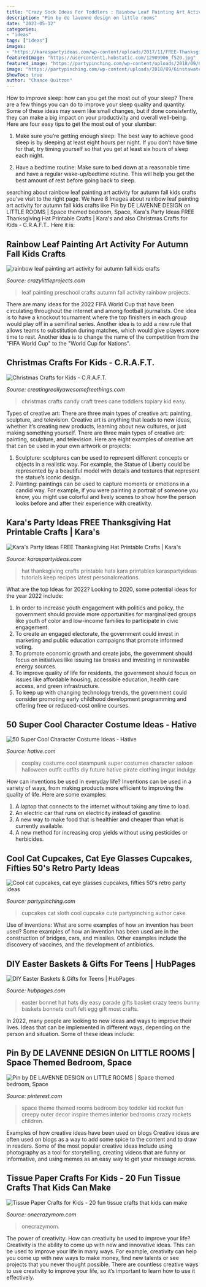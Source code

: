 ```yaml
---
title: "Crazy Sock Ideas For Toddlers : Rainbow Leaf Painting Art Activity For Autumn Fall Kids Crafts"
description: "Pin by de lavenne design on little rooms"
date: "2023-05-12"
categories:
- "ideas"
tags: ["ideas"]
images:
- "https://karaspartyideas.com/wp-content/uploads/2017/11/FREE-Thanksgiving-Hat-Printable-Crafts-via-Karas-Party-Ideas-KarasPartyIdeas.com6_.jpg"
featuredImage: "https://usercontent1.hubstatic.com/12909906_f520.jpg"
featured_image: "https://partypinching.com/wp-content/uploads/2018/09/6instawater.jpg"
image: "https://partypinching.com/wp-content/uploads/2018/09/6instawater.jpg"
ShowToc: true
author: "Chance Quitzon"
---
```



How to improve sleep: how can you get the most out of your sleep?
There are a few things you can do to improve your sleep quality and quantity. Some of these ideas may seem like small changes, but if done consistently, they can make a big impact on your productivity and overall well-being. Here are four easy tips to get the most out of your slumber: 
1. Make sure you’re getting enough sleep: The best way to achieve good sleep is by sleeping at least eight hours per night. If you don’t have time for that, try timing yourself so that you get at least six hours of sleep each night. 

2. Have a bedtime routine: Make sure to bed down at a reasonable time and have a regular wake-up/bedtime routine. This will help you get the best amount of rest before going back to sleep. 


	

		
searching about rainbow leaf painting art activity for autumn fall kids crafts you've visit to the right page. We have 8 Images about rainbow leaf painting art activity for autumn fall kids crafts like Pin by DE LAVENNE DESIGN on LITTLE ROOMS | Space themed bedroom, Space, Kara&#039;s Party Ideas FREE Thanksgiving Hat Printable Crafts | Kara&#039;s and also Christmas Crafts for Kids - C.R.A.F.T.. Here it is:
		
    
## Rainbow Leaf Painting Art Activity For Autumn Fall Kids Crafts

<img loading=lazy src="https://crazylittleprojects.com/wp-content/uploads/2020/08/rainbow-leaf-painting-art-activity-for-autumn-fall-kids-crafts-preschool-198x300.jpg" onerror="this.onerror=null;this.src='https://tse3.mm.bing.net/th?id=OIP.AJ1bLGrSJ2olMnWTdrbekAAAAA&amp;pid=15.1';" alt="rainbow leaf painting art activity for autumn fall kids crafts">

_Source: crazylittleprojects.com_

>leaf painting preschool crafts autumn fall activity rainbow projects. 

	

There are many ideas for the 2022 FIFA World Cup that have been circulating throughout the internet and among football journalists. One idea is to have a knockout tournament where the top finishers in each group would play off in a semifinal series. Another idea is to add a new rule that allows teams to substitution during matches, which would give players more time to rest. Another idea is to change the name of the competition from the "FIFA World Cup" to the "World Cup for Nations".

    
## Christmas Crafts For Kids - C.R.A.F.T.

<img loading=lazy src="http://creatingreallyawesomefreethings.com/wp-content/uploads/2012/05/IMG_44591.jpg" onerror="this.onerror=null;this.src='https://tse1.mm.bing.net/th?id=OIP.60VZ0b9R_VSZ4gL2RjDoBQHaJ5&amp;pid=15.1';" alt="Christmas Crafts for Kids - C.R.A.F.T.">

_Source: creatingreallyawesomefreethings.com_

>christmas crafts candy craft trees cane toddlers topiary kid easy. 

	

Types of creative art: There are three main types of creative art: painting, sculpture, and television.
Creative art is anything that leads to new ideas, whether it’s creating new products, learning about new cultures, or just making something yourself. There are three main types of creative art: painting, sculpture, and television. Here are eight examples of creative art that can be used in your own artwork or projects: 
1. Sculpture: sculptures can be used to represent different concepts or objects in a realistic way. For example, the Statue of Liberty could be represented by a beautiful model with details and textures that represent the statue’s iconic design. 
2. Painting: paintings can be used to capture moments or emotions in a candid way. For example, if you were painting a portrait of someone you know, you might use colorful and lively scenes to show how the person looks before and after their experience with creativity. 

    
## Kara&#039;s Party Ideas FREE Thanksgiving Hat Printable Crafts | Kara&#039;s

<img loading=lazy src="https://karaspartyideas.com/wp-content/uploads/2017/11/FREE-Thanksgiving-Hat-Printable-Crafts-via-Karas-Party-Ideas-KarasPartyIdeas.com6_.jpg" onerror="this.onerror=null;this.src='https://tse1.mm.bing.net/th?id=OIP.mbPIWG4laZM0ZL4mteQ72gHaE8&amp;pid=15.1';" alt="Kara&#039;s Party Ideas FREE Thanksgiving Hat Printable Crafts | Kara&#039;s">

_Source: karaspartyideas.com_

>hat thanksgiving crafts printable hats kara printables karaspartyideas tutorials keep recipes latest personalcreations. 

	

What are the top Ideas for 2022?
Looking to 2020, some potential ideas for the year 2022 include: 
1) In order to increase youth engagement with politics and policy, the government should provide more opportunities for marginalized groups like youth of color and low-income families to participate in civic engagement. 
2) To create an engaged electorate, the government could invest in marketing and public education campaigns that promote informed voting. 
3) To promote economic growth and create jobs, the government should focus on initiatives like issuing tax breaks and investing in renewable energy sources. 
4) To improve quality of life for residents, the government should focus on issues like affordable housing, accessible education, health care access, and green infrastructure. 
5) To keep up with changing technology trends, the government could consider promoting early childhood development programming and offering free or reduced-cost online courses.

    
## 50 Super Cool Character Costume Ideas - Hative

<img loading=lazy src="https://hative.com/wp-content/uploads/2014/10/super-cool-costume-ideas/14-saloon-girl-costume.jpg" onerror="this.onerror=null;this.src='https://tse3.mm.bing.net/th?id=OIP.AHrSzGtDCcYm-TvFSdASjgHaMq&amp;pid=15.1';" alt="50 Super Cool Character Costume Ideas - Hative">

_Source: hative.com_

>cosplay costume cool steampunk super costumes character saloon halloween outfit outfits diy future hative pirate clothing imgur indulgy. 

	

How can inventions be used in everyday life?
Inventions can be used in a variety of ways, from making products more efficient to improving the quality of life. Here are some examples: 
1. A laptop that connects to the internet without taking any time to load. 
2. An electric car that runs on electricity instead of gasoline. 
3. A new way to make food that is healthier and cheaper than what is currently available. 
4. A new method for increasing crop yields without using pesticides or herbicides.

    
## Cool Cat Cupcakes, Cat Eye Glasses Cupcakes, Fifties 50&#039;s Retro Party Ideas

<img loading=lazy src="https://partypinching.com/wp-content/uploads/2018/09/6instawater.jpg" onerror="this.onerror=null;this.src='https://tse4.mm.bing.net/th?id=OIP.3RQHjKQtiuQ8YNUc2MuilgHaHZ&amp;pid=15.1';" alt="Cool cat cupcakes, cat eye glasses cupcakes, fifties 50&#039;s retro party ideas">

_Source: partypinching.com_

>cupcakes cat sloth cool cupcake cute partypinching author cake. 

	

Use of inventions: What are some examples of how an invention has been used?
Some examples of how an invention has been used are in the construction of bridges, cars, and missiles. Other examples include the discovery of vaccines, and the development of antibiotics.

    
## DIY Easter Baskets &amp; Gifts For Teens | HubPages

<img loading=lazy src="https://usercontent1.hubstatic.com/12909906_f520.jpg" onerror="this.onerror=null;this.src='https://tse2.mm.bing.net/th?id=OIP.uVfLtX7c4t8CQD4W4wGxaAHaJ4&amp;pid=15.1';" alt="DIY Easter Baskets &amp; Gifts for Teens | HubPages">

_Source: hubpages.com_

>easter bonnet hat hats diy easy parade gifts basket crazy teens bunny baskets bonnets craft felt egg gift most crafts. 

	

In 2022, many people are looking to new ideas and ways to improve their lives. Ideas that can be implemented in different ways, depending on the person and situation. Some of these ideas include: 

    
## Pin By DE LAVENNE DESIGN On LITTLE ROOMS | Space Themed Bedroom, Space

<img loading=lazy src="https://i.pinimg.com/736x/88/d0/6d/88d06dde7ac610a0a9fbac9f138b7d44--rooms-for-kids-toddler-rooms.jpg" onerror="this.onerror=null;this.src='https://tse1.mm.bing.net/th?id=OIP.PvVSsjNL3V6Xm6xtkMjZqAHaJ3&amp;pid=15.1';" alt="Pin by DE LAVENNE DESIGN on LITTLE ROOMS | Space themed bedroom, Space">

_Source: pinterest.com_

>space theme themed rooms bedroom boy toddler kid rocket fun creepy outer decor inspire themes interior bedrooms crazy rockets children. 

	

Examples of how creative ideas have been used on blogs
Creative ideas are often used on blogs as a way to add some spice to the content and to draw in readers. Some of the most popular creative ideas include using photography as a tool for storytelling, creating videos that are funny or informative, and using memes as an easy way to get your message across.

    
## Tissue Paper Crafts For Kids - 20 Fun Tissue Crafts That Kids Can Make

<img loading=lazy src="https://www.onecrazymom.com/wp-content/uploads/2017/08/creative-tissue-paper-crafts-for-kids.jpg" onerror="this.onerror=null;this.src='https://tse4.mm.bing.net/th?id=OIP.SQfpff-ABZ5OZWSdrgpqGQHaKl&amp;pid=15.1';" alt="Tissue Paper Crafts for Kids - 20 fun tissue crafts that kids can make">

_Source: onecrazymom.com_

>onecrazymom. 

	

The power of creativity: How can creativity be used to improve your life?
Creativity is the ability to come up with new and innovative ideas. This can be used to improve your life in many ways. For example, creativity can help you come up with new ways to make money, find new talents or see projects that you never thought possible. There are countless creative ways to use creativity to improve your life, so it’s important to learn how to use it effectively.

